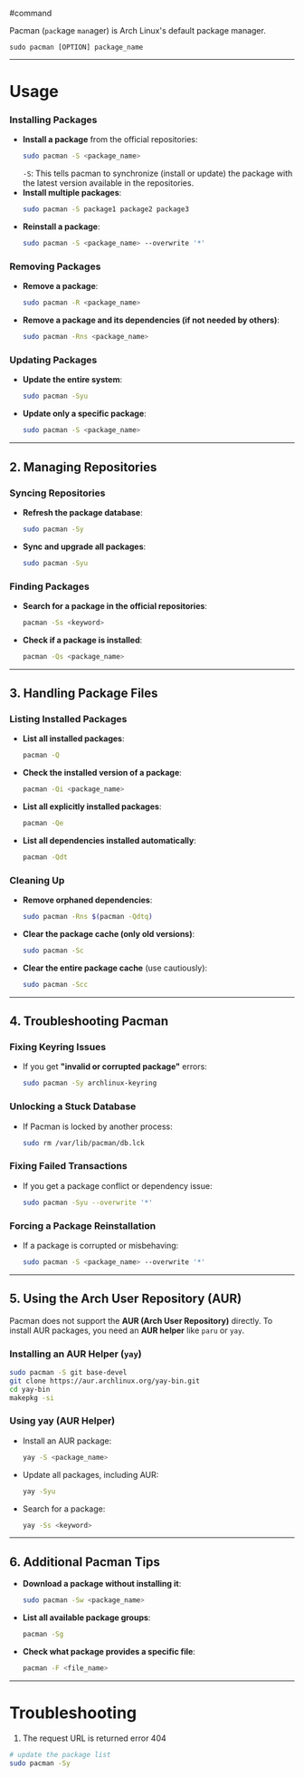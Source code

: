 #command 

Pacman (`pac`kage `man`ager) is Arch Linux's default package manager. 

```
sudo pacman [OPTION] package_name
```

---
# Usage 
### **Installing Packages**
- **Install a package** from the official repositories:
    ```bash
    sudo pacman -S <package_name>
    ```
	`-S`: This tells pacman to synchronize (install or update) the package with the latest version available in the repositories.
- **Install multiple packages**:
    ```bash
    sudo pacman -S package1 package2 package3
    ```
- **Reinstall a package**:
    ```bash
    sudo pacman -S <package_name> --overwrite '*'
    ```
### **Removing Packages**
- **Remove a package**:
    ```bash
    sudo pacman -R <package_name>
    ```
- **Remove a package and its dependencies (if not needed by others)**:
    ```bash
    sudo pacman -Rns <package_name>
    ```
### **Updating Packages**
- **Update the entire system**:
    ```bash
    sudo pacman -Syu
    ```
- **Update only a specific package**:
    ```bash
    sudo pacman -S <package_name>
    ```
---
## **2. Managing Repositories**
### **Syncing Repositories**
- **Refresh the package database**:
    ```bash
    sudo pacman -Sy
    ```
- **Sync and upgrade all packages**:
    ```bash
    sudo pacman -Syu
    ```
### **Finding Packages**
- **Search for a package in the official repositories**:
    
    ```bash
    pacman -Ss <keyword>
    ```
    
- **Check if a package is installed**:
    
    ```bash
    pacman -Qs <package_name>
    ```
    

---

## **3. Handling Package Files**

### **Listing Installed Packages**

- **List all installed packages**:
    
    ```bash
    pacman -Q
    ```
    
- **Check the installed version of a package**:
    
    ```bash
    pacman -Qi <package_name>
    ```
    
- **List all explicitly installed packages**:
    
    ```bash
    pacman -Qe
    ```
    
- **List all dependencies installed automatically**:
    
    ```bash
    pacman -Qdt
    ```
    

### **Cleaning Up**

- **Remove orphaned dependencies**:
    
    ```bash
    sudo pacman -Rns $(pacman -Qdtq)
    ```
    
- **Clear the package cache (only old versions)**:
    
    ```bash
    sudo pacman -Sc
    ```
    
- **Clear the entire package cache** (use cautiously):
    
    ```bash
    sudo pacman -Scc
    ```
    

---

## **4. Troubleshooting Pacman**

### **Fixing Keyring Issues**

- If you get **"invalid or corrupted package"** errors:
    
    ```bash
    sudo pacman -Sy archlinux-keyring
    ```
    

### **Unlocking a Stuck Database**

- If Pacman is locked by another process:
    
    ```bash
    sudo rm /var/lib/pacman/db.lck
    ```
    

### **Fixing Failed Transactions**

- If you get a package conflict or dependency issue:
    
    ```bash
    sudo pacman -Syu --overwrite '*'
    ```
    

### **Forcing a Package Reinstallation**

- If a package is corrupted or misbehaving:
    
    ```bash
    sudo pacman -S <package_name> --overwrite '*'
    ```
    

---

## **5. Using the Arch User Repository (AUR)**

Pacman does not support the **AUR (Arch User Repository)** directly. To install AUR packages, you need an **AUR helper** like `paru` or `yay`.

### **Installing an AUR Helper (`yay`)**

```bash
sudo pacman -S git base-devel
git clone https://aur.archlinux.org/yay-bin.git
cd yay-bin
makepkg -si
```

### **Using yay (AUR Helper)**

- Install an AUR package:
    
    ```bash
    yay -S <package_name>
    ```
    
- Update all packages, including AUR:
    
    ```bash
    yay -Syu
    ```
    
- Search for a package:
    
    ```bash
    yay -Ss <keyword>
    ```
    

---

## **6. Additional Pacman Tips**

- **Download a package without installing it**:
    
    ```bash
    sudo pacman -Sw <package_name>
    ```
    
- **List all available package groups**:
    
    ```bash
    pacman -Sg
    ```
    
- **Check what package provides a specific file**:
    
    ```bash
    pacman -F <file_name>
    ```
    

---
# Troubleshooting
1. The request URL is returned error 404
```bash
# update the package list
sudo pacman -Sy
```